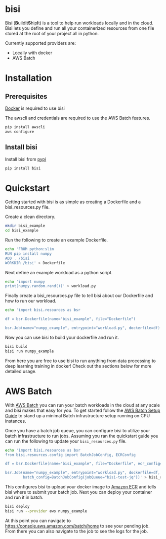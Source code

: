 # bisi

Bisi (**B**uild**I**t**S**hip**I**t) is a tool to help run workloads locally and in the cloud. 
Bisi lets you define and run all your containerized resources from one file stored at the root of your project all in python.

Currently supported providers are:
 - Locally with docker
 - AWS Batch
 
# Installation

## Prerequisites 
[Docker](https://docs.docker.com/get-docker/) is required to use bisi

The awscli and credentials are required to use the AWS Batch features.

```bash
pip install awscli
aws configure
```

## Install bisi

Install bisi from [pypi](https://pypi.org/project/bisi/)

```bash
pip install bisi
```

# Quickstart

Getting started with bisi is as simple as creating a Dockerfile and a bisi_resources.py file. 

Create a clean directory.

```bash
mkdir bisi_example
cd bisi_example
```

Run the following to create an example Dockerfile.

```bash
echo 'FROM python:slim
RUN pip install numpy
ADD . /bisi
WORKDIR /bisi' > Dockerfile
```

Next define an example workload as a python script.

```bash
echo 'import numpy
print(numpy.random.rand())' > workload.py
```

Finally create a bisi_resources.py file to tell bisi about our Dockerfile and how to run our workload.

```bash
echo 'import bisi.resources as bsr

df = bsr.Dockerfile(name="bisi_example", file="Dockerfile")

bsr.Job(name="numpy_example", entrypoint="workload.py", dockerfile=df)' > bisi_resources.py
```

Now you can use bisi to build your dockerfile and run it.

```bash
bisi build
bisi run numpy_example
```

From here you are free to use bisi to run anything from data processing to deep learning training in docker!
Check out the sections below for more detailed usage.

# AWS Batch

With [AWS Batch](https://aws.amazon.com/batch/) you can run your batch workloads in the cloud at any scale and bisi makes that easy for you.
To get started follow the [AWS Batch Setup Guide](docs/aws_batch_setup.md) to stand up a minimal Batch infrastructure setup running on CPU instances.

Once you have a batch job queue, you can configure bisi to utilize your batch infrastructure to run jobs. 
Assuming you ran the quickstart guide you can run the following to update your `bisi_resources.py` file.

```bash
echo 'import bisi.resources as bsr
from bisi.resources.config import BatchJobConfig, ECRConfig

df = bsr.Dockerfile(name="bisi_example", file="Dockerfile", ecr_config=ECRConfig("bisi_example"))

bsr.Job(name="numpy_example", entrypoint="workload.py", dockerfile=df, 
        batch_config=BatchJobConfig(jobQueue="bisi-test-jq"))' > bisi_resources.py
```

This configures bisi to upload your docker image to [Amazon ECR](https://aws.amazon.com/ecr/) and tells bisi where to submit your batch job.
Next you can deploy your container and run it in batch.

```bash
bisi deploy
bisi run --provider aws numpy_example
```

At this point you can navigate to https://console.aws.amazon.com/batch/home to see your pending job. 
From there you can also navigate to the job to see the logs for the job.